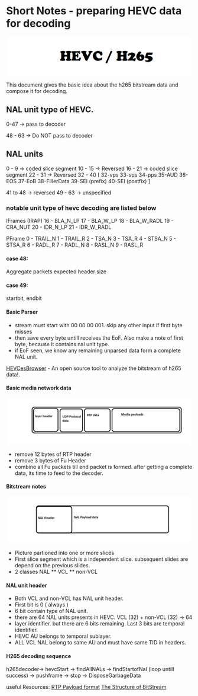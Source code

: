 # Short Notes - preparing HEVC data for decoding

![heading](https://github.com/abdullahfarwees/H265-HEVC-ShortNotes/blob/main/resources/Heading-hevc.png)

This document gives the basic idea about the h265 bitstream data and compose it for decoding.

## NAL unit type of HEVC.
0-47 -> pass to decoder

48 - 63 -> Do NOT pass to decoder

## NAL units
0 - 9 -> coded slice segment
10 - 15 -> Reversed
16 - 21 -> coded slice segment
22 - 31 -> Reversed
32 - 40 
[
32-vps
33-sps
34-pps
35-AUD
36-EOS
37-EoB
38-FillerData
39-SEI (prefix)
40-SEI (postfix)
]

41 to 48 -> reversed
49 - 63 -> unspecified

### notable unit type of hevc decoding are listed below

IFrames (IRAP)
16 - BLA_N_LP 
17 - BLA_W_LP
18 - BLA_W_RADL
19 - CRA_NUT 
20 - IDR_N_LP
21 - IDR_W_RADL

PFrame
0 - TRAIL_N
1 - TRAIL_R
2 - TSA_N
3 - TSA_R
4 - STSA_N
5 - STSA_R
6 - RADL_R
7 - RADL_N
8 - RASL_N
9 - RASL_R

#### case 48:
Aggregate packets
expected header size

#### case 49: 
startbit, endbit

#### Basic Parser 
* stream must start with 00 00 00 001. skip any other input if first byte misses
* then save every byte untill receives the EoF. Also make a note of first byte, because it contains nal unit type.
* if EoF seen, we know any remaining unparsed data form a complete NAL unit.

[HEVCesBrowser](https://github.com/virinext/hevcesbrowser) - An open source tool to analyze the bitstream of h265 data!. 


#### Basic media network data
![Basic  Media Network Data](https://github.com/abdullahfarwees/H265-HEVC-ShortNotes/blob/main/resources/BasicMediaNetworkData.png)
- remove 12 bytes of RTP header
- remove 3 bytes of Fu Header
- combine all Fu packets till end packet is formed. after getting a complete data, its time to feed to the decoder.

#### Bitstream notes 

![HEVC BITSTREAM](https://github.com/abdullahfarwees/H265-HEVC-ShortNotes/blob/main/resources/bitstream-picture.png)

* Picture partioned into one or more slices
* First slice segment which is a independent slice. subsequent slides are depend on the previous slides.
*  2 classes NAL 
	** VCL
	** non-VCL

#### NAL unit header
* Both VCL and non-VCL has NAL unit header.
* First bit is 0 ( always ) 
* 6 bit contain type of NAL unit.
* there are 64 NAL units presents in HEVC. VCL (32) + non-VCL (32) -> 64
* layer identifier. but there are 6 bits remaining. Last 3 bits are temporal identifier.
* HEVC AU belongs to temporal sublayer.
* ALL VCL NAL belong to same AU and must have same TID in headers.

#### H265 decoding sequence
h265decoder-> hevcStart -> findAllNALs -> findStartofNal (loop untill success) -> pushframe -> stop -> DisposeGarbageData

useful Resources:
[RTP Payload format](https://tools.ietf.org/html/rfc7798)
[The Structure of BitStream](https://www.codeproject.com/Tips/896030/The-Structure-of-HEVC-Video)
